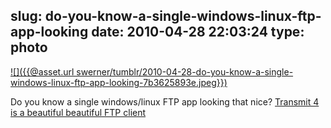 slug: do-you-know-a-single-windows-linux-ftp-app-looking
date: 2010-04-28 22:03:24
type: photo
---

[![]({{@asset.url swerner/tumblr/2010-04-28-do-you-know-a-single-windows-linux-ftp-app-looking-7b3625893e.jpeg}})](http://beautifulpixels.com/macintosh/transmit-4/)

Do you know a single windows/linux FTP app looking that nice? [Transmit 4 is a beautiful beautiful FTP client](http://beautifulpixels.com/macintosh/transmit-4/)
